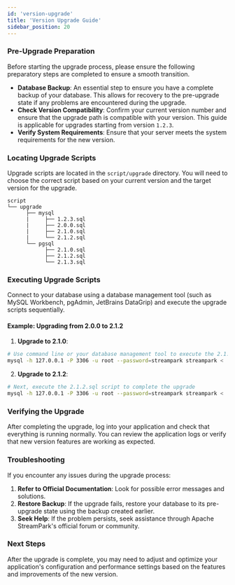 ```yaml
---
id: 'version-upgrade'
title: 'Version Upgrade Guide'
sidebar_position: 20
---
```


### Pre-Upgrade Preparation

Before starting the upgrade process, please ensure the following preparatory steps are completed to ensure a smooth transition.

- **Database Backup**: An essential step to ensure you have a complete backup of your database. This allows for recovery to the pre-upgrade state if any problems are encountered during the upgrade.
- **Check Version Compatibility**: Confirm your current version number and ensure that the upgrade path is compatible with your version. This guide is applicable for upgrades starting from version `1.2.3`.
- **Verify System Requirements**: Ensure that your server meets the system requirements for the new version.

### Locating Upgrade Scripts

Upgrade scripts are located in the `script/upgrade` directory. You will need to choose the correct script based on your current version and the target version for the upgrade.

```plaintext
script
└── upgrade
      ├── mysql
      |     ├── 1.2.3.sql
      |     ├── 2.0.0.sql
      |     ├── 2.1.0.sql
      |     └── 2.1.2.sql
      └── pgsql
            ├── 2.1.0.sql
            ├── 2.1.2.sql
            └── 2.1.3.sql
```

### Executing Upgrade Scripts

Connect to your database using a database management tool (such as MySQL Workbench, pgAdmin, JetBrains DataGrip) and execute the upgrade scripts sequentially.

####

#### Example: Upgrading from 2.0.0 to 2.1.2

1. **Upgrade to 2.1.0**:

```bash
# Use command line or your database management tool to execute the 2.1.0.sql script
mysql -h 127.0.0.1 -P 3306 -u root --password=streampark streampark < ./script/upgrade/mysql/2.1.0.sql
```

2. **Upgrade to 2.1.2**:

```bash
# Next, execute the 2.1.2.sql script to complete the upgrade
mysql -h 127.0.0.1 -P 3306 -u root --password=streampark streampark < ./script/upgrade/mysql/2.1.2.sql
```

### Verifying the Upgrade

After completing the upgrade, log into your application and check that everything is running normally. You can review the application logs or verify that new version features are working as expected.

### Troubleshooting

If you encounter any issues during the upgrade process:

1. **Refer to Official Documentation**: Look for possible error messages and solutions.
2. **Restore Backup**: If the upgrade fails, restore your database to its pre-upgrade state using the backup created earlier.
3. **Seek Help**: If the problem persists, seek assistance through Apache StreamPark's official forum or community.

### Next Steps

After the upgrade is complete, you may need to adjust and optimize your application's configuration and performance settings based on the features and improvements of the new version.
